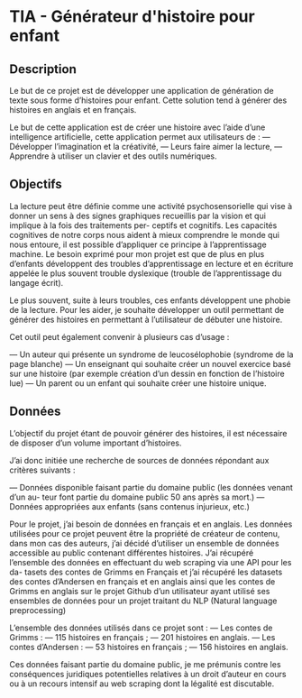 # TIA - Générateur d'histoire pour enfant 

## Description
Le but de ce projet est de développer une application de génération de texte sous forme d’histoires pour enfant.
Cette solution tend à générer des histoires en anglais et en français.

Le but de cette application est de créer une histoire avec l’aide d’une intelligence artificielle, cette application permet aux utilisateurs de :
— Développer l’imagination et la créativité,
— Leurs faire aimer la lecture,
— Apprendre à utiliser un clavier et des outils numériques.

## Objectifs
La lecture peut être définie comme une activité psychosensorielle qui vise à donner un sens à des signes graphiques recueillis par la vision et qui implique à la fois des traitements per- ceptifs et cognitifs. Les capacités cognitives de notre corps nous aident à mieux comprendre le monde qui nous entoure, il est possible d’appliquer ce principe à l’apprentissage machine.
Le besoin exprimé pour mon projet est que de plus en plus d’enfants développent des troubles d’apprentissage en lecture et en écriture appelée le plus souvent trouble dyslexique (trouble de l’apprentissage du langage écrit).

Le plus souvent, suite à leurs troubles, ces enfants développent une phobie de la lecture. Pour les aider, je souhaite développer un outil permettant de générer des histoires en permettant à l’utilisateur de débuter une histoire.

Cet outil peut également convenir à plusieurs cas d’usage :

— Un auteur qui présente un syndrome de leucosélophobie (syndrome de la page blanche)
— Un enseignant qui souhaite créer un nouvel exercice basé sur une histoire (par exemple création d’un dessin en fonction de l’histoire lue)
— Un parent ou un enfant qui souhaite créer une histoire unique.

 ## Données

L’objectif du projet étant de pouvoir générer des histoires, il est nécessaire de disposer d’un volume important d’histoires.

J’ai donc initiée une recherche de sources de données répondant aux critères suivants :

— Données disponible faisant partie du domaine public (les données venant d’un au- teur font partie du domaine public 50 ans après sa mort.)
— Données appropriées aux enfants (sans contenus injurieux, etc.)

Pour le projet, j’ai besoin de données en français et en anglais. Les données utilisées pour ce projet peuvent être la propriété de créateur de contenu, dans mon cas des auteurs, j’ai décidé d’utiliser un ensemble de données accessible au public contenant différentes histoires. J’ai récupéré l’ensemble des données en effectuant du web scraping via une API pour les da- tasets des contes de Grimms en Français et j’ai récupéré les datasets des contes d’Andersen en français et en anglais ainsi que les contes de Grimms en anglais sur le projet Github d’un utilisateur ayant utilisé ses ensembles de données pour un projet traitant du NLP (Natural language preprocessing)

L’ensemble des données utilisés dans ce projet sont : 
— Les contes de Grimms :
  — 115 histoires en français ; 
  — 201 histoires en anglais.
— Les contes d’Andersen : 
  — 53 histoires en français ;
  — 156 histoires en anglais.

Ces données faisant partie du domaine public, je me prémunis contre les conséquences juridiques potentielles relatives à un droit d’auteur en cours ou à un recours intensif au web scraping dont la légalité est discutable.
